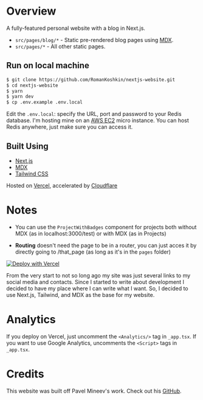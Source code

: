 # Overview

A fully-featured personal website with a blog in Next.js.

- `src/pages/blog/*` - Static pre-rendered blog pages using [MDX](https://github.com/mdx-js/mdx).
- `src/pages/*` - All other static pages.

## Run on local machine

```bash
$ git clone https://github.com/RomanKoshkin/nextjs-website.git
$ cd nextjs-website
$ yarn
$ yarn dev
$ cp .env.example .env.local
```

Edit the `.env.local`: specify the URL, port and password to your Redis database. I'm hosting mine on an [AWS EC2](https://aws.amazon.com/pm/ec2/?gclid=Cj0KCQjwztOwBhD7ARIsAPDKnkBNwCckd88iZw_ImrQtJ6NdJtz0urX3r8iVv5l8Y1pMtaZLswwbYYgaAjWBEALw_wcB&trk=8d7982dd-fe3b-4952-ae11-337e59d552aa&sc_channel=ps&ef_id=Cj0KCQjwztOwBhD7ARIsAPDKnkBNwCckd88iZw_ImrQtJ6NdJtz0urX3r8iVv5l8Y1pMtaZLswwbYYgaAjWBEALw_wcB:G:s&s_kwcid=AL!4422!3!530706572075!e!!g!!aws%20ec2!13705463409!124614255496) micro instance. You can host Redis anywhere, just make sure you can access it.

## Built Using

- [Next.js](https://nextjs.org/)
- [MDX](https://github.com/mdx-js/mdx)
- [Tailwind CSS](https://tailwindcss.com/)

Hosted on [Vercel](https://vercel.com), accelerated by [Cloudflare](https://cloundflare.com)


# Notes

- You can use the `ProjectWithBadges` component for projects both without MDX (as in localhost:3000/test) or with MDX (as in Projects)

- **Routing** doesn't need the page to be in a router, you can just acces it by directly going to /that_page (as long as it's in the `pages` folder)


[![Deploy with Vercel](https://vercel.com/button)](https://vercel.com/new/clone?repository-url=https%3A%2F%2Fgithub.com%2FRomanKoshkin%2Fnextjs-website%2F)

From the very start to not so long ago my site was just several links to my social media and contacts. Since I started to write about development I decided to have my place where I can write what I want. So, I decided to use Next.js, Tailwind, and MDX as the base for my website.

# Analytics

If you deploy on Vercel, just uncomment the `<Analytics/>` tag in `_app.tsx`. If you want to use Google Analytics, uncomments the `<Script>` tags in `_app.tsx`.

# Credits

This website was built off Pavel Mineev's work. Check out his [GitHub](https://github.com/akellbl4). 


